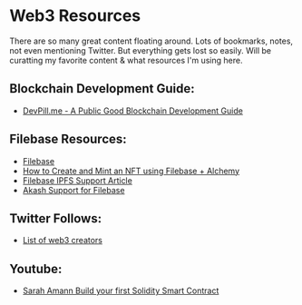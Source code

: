 # Web3 Resources

There are so many great content floating around. Lots of bookmarks, notes, not even mentioning Twitter. But everything gets lost so easily. 
Will be curatting my favorite content & what resources I'm using here. 

## Blockchain Development Guide:
- [DevPill.me - A Public Good Blockchain Development Guide](https://twitter.com/DCbuild3r/status/1500566649530990595) 

## Filebase Resources:
- [Filebase](https://filebase.com/)
- [How to Create and Mint an NFT using Filebase + Alchemy](https://docs.filebase.com/knowledge-base/web3-resources/nfts/how-to-create-and-mint-an-nft-using-filebase-+-alchemy)
- [Filebase IPFS Support Article](https://filebase.com/blog/introducing-support-for-ipfs-backed-by-decentralized-storage/)
- [Akash Support for Filebase](https://akash.network/blog/akash-and-filebase-replace-s3-with-multi-cloud-dweb-providers)

## Twitter Follows:
- [List of web3 creators](https://twitter.com/VittoStack/status/1501515926621106178)

## Youtube:
- [Sarah Amann Build your first Solidity Smart Contract](https://www.youtube.com/watch?v=ToW-ww5NgfY&ab_channel=SarahAmann)
